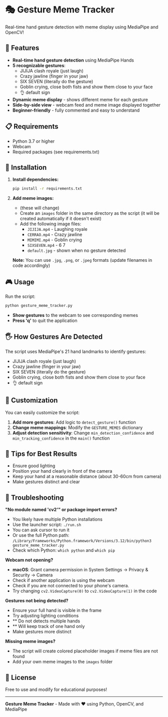 # 🎭 Gesture Meme Tracker

Real-time hand gesture detection with meme display using MediaPipe and OpenCV!

## 🚀 Features

- **Real-time hand gesture detection** using MediaPipe Hands
- **5 recognizable gestures**:
  - JIJIJA clash royale (just laugh)
  - Crazy jawline (finger in your jaw)
  - SIX SEVEN (literally do the gesture)
  - Goblin crying, close both fists and show them close to your face
  - 👌 default sign
- **Dynamic meme display** - shows different meme for each gesture
- **Side-by-side view** - webcam feed and meme image displayed together
- **Beginner-friendly** - fully commented and easy to understand

## 📋 Requirements

- Python 3.7 or higher
- Webcam
- Required packages (see requirements.txt)

## 🔧 Installation

1. **Install dependencies:**
   ```bash
   pip install -r requirements.txt
   ```

2. **Add meme images:**
      - (these will change) 
   - Create an `images` folder in the same directory as the script (it will be created automatically if it doesn't exist)
   - Add the following image files:
     - `JIJIJA.mp4` - Laughing royale
     - `CERRAO.mp4` - Crazy jawline
     - `MIMIMI.mp4` - Goblin crying
     - `SIXSEVEN.mp4` - 6 7 
     - `default.jpg` - shown when no gesture detected

   **Note:** You can use `.jpg`, `.png`, or `.jpeg` formats (update filenames in code accordingly)

## 🎮 Usage

Run the script:
```bash
python gesture_meme_tracker.py
```

- **Show gestures** to the webcam to see corresponding memes
- **Press 'q'** to quit the application

## 🖐️ How Gestures Are Detected

The script uses MediaPipe's 21 hand landmarks to identify gestures:

  - JIJIJA clash royale (just laugh)
  - Crazy jawline (finger in your jaw)
  - SIX SEVEN (literally do the gesture)
  - Goblin crying, close both fists and show them close to your face
  - 👌 default sign

## 🎨 Customization

You can easily customize the script:

1. **Add more gestures**: Add logic to `detect_gesture()` function
2. **Change meme mappings**: Modify the `GESTURE_MEMES` dictionary
3. **Adjust detection sensitivity**: Change `min_detection_confidence` and `min_tracking_confidence` in the `main()` function

## 📝 Tips for Best Results

- Ensure good lighting
- Position your hand clearly in front of the camera
- Keep your hand at a reasonable distance (about 30-60cm from camera)
- Make gestures distinct and clear

## 🐛 Troubleshooting

**"No module named 'cv2'" or package import errors?**
- You likely have multiple Python installations
- Use the launcher script: `./run.sh`
- You can ask cursor to run it
- Or use the full Python path: `/Library/Frameworks/Python.framework/Versions/3.12/bin/python3 gesture_meme_tracker.py`
- Check which Python: `which python` and `which pip`

**Webcam not opening?**
- **macOS**: Grant camera permission in System Settings → Privacy & Security → Camera
- Check if another application is using the webcam
- Check if you are not connected to your phone's camera. 
- Try changing `cv2.VideoCapture(0)` to `cv2.VideoCapture(1)` in the code

**Gestures not being detected?**
- Ensure your full hand is visible in the frame
- Try adjusting lighting conditions
- ** Do not detects multiple hands
- ** Will keep track of one hand only
- Make gestures more distinct

**Missing meme images?**
- The script will create colored placeholder images if meme files are not found
- Add your own meme images to the `images` folder

## 📄 License

Free to use and modify for educational purposes!

---

**Gesture Meme Tracker** - Made with ❤️ using Python, OpenCV, and MediaPipe

